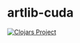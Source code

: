 # artlib-cuda
[![Clojars Project](https://img.shields.io/clojars/v/com.dedovic/artlib-cuda.svg)](https://clojars.org/com.dedovic/artlib-cuda)
